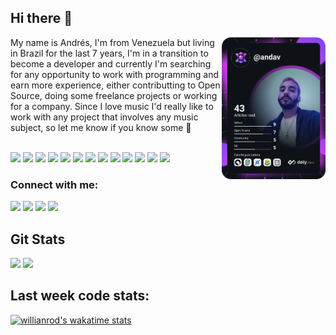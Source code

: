 ## Hi there 👋


<!--
**andavgc/andavgc** is a ✨ _special_ ✨ repository because its `README.md` (this file) appears on your GitHub profile.

Here are some ideas to get you started:

- 🔭 I’m currently working on ...
- 🌱 I’m currently learning ...
- 👯 I’m looking to collaborate on ...
- 🤔 I’m looking for help with ...
- 💬 Ask me about ...
- 📫 How to reach me: ...
- 😄 Pronouns: ...
- ⚡ Fun fact: ...
-->
<!-- DevCard -->
<a href="https://app.daily.dev/andav">
  <img align="right" src="https://github.com/andavgc/andavgc/blob/main/devcard.svg" width="33%" alt="Andrés' Dev Card"/>
</a>
<div style="display: in-line: block">
<p align="left">My name is Andrés, I'm from Venezuela but living in Brazil for the last 7 years, I'm in a transition to become a developer and currently I'm searching for any opportunity to work with programming and earn more experience, either contributting to Open Source, doing some freelance projects or working for a company. Since I love music I'd really like to work with any project that involves any music subject, so let me know if you know some 🙂</p>
</div>
<div style="display: in-line: block"><br>
  <img width="3.5%" src="https://cdn.jsdelivr.net/gh/devicons/devicon/icons/python/python-original.svg" />
  <img width="3.5%" src="https://cdn.jsdelivr.net/gh/devicons/devicon/icons/javascript/javascript-original.svg" />
  <img width="3.5%" src="https://cdn.jsdelivr.net/gh/devicons/devicon/icons/html5/html5-original.svg" />
  <img width="3.5%" src="https://cdn.jsdelivr.net/gh/devicons/devicon/icons/css3/css3-original.svg" />
  <img width="3.5%" src="https://cdn.jsdelivr.net/gh/devicons/devicon/icons/react/react-original.svg" />
  <img width="3.5%" src="https://cdn.jsdelivr.net/gh/devicons/devicon/icons/typescript/typescript-original.svg" />
  <img width="3.5%" src="https://cdn.jsdelivr.net/gh/devicons/devicon/icons/fastapi/fastapi-original.svg" />
  <img width="3.5%" src="https://cdn.jsdelivr.net/gh/devicons/devicon/icons/postgresql/postgresql-original.svg" />
  <img width="3.5%" src="https://cdn.jsdelivr.net/gh/devicons/devicon/icons/sqlite/sqlite-original.svg" />
  <img width="3.5%" src="https://cdn.jsdelivr.net/gh/devicons/devicon/icons/mongodb/mongodb-original.svg" />
  <img width="3.5%" src="https://cdn.jsdelivr.net/gh/devicons/devicon/icons/vscode/vscode-original.svg" />
  <img width="3.5%" src="https://cdn.jsdelivr.net/gh/devicons/devicon/icons/git/git-original.svg" />   
  <img width="3.5%" src="https://cdn.jsdelivr.net/gh/devicons/devicon/icons/ubuntu/ubuntu-plain.svg" />  
</div>

### Connect with me: 
<div>
  <a href="https://www.linkedin.com/in/andresdgarciac/" ><img src="https://img.shields.io/badge/linkedin-%230077B5.svg?style=for-the-badge&logo=linkedin&logoColor=white"/></a>
  <a href="https://www.discordapp.com/users/358043840768245762" ><img src="https://img.shields.io/badge/Discord-%235865F2.svg?style=for-the-badge&logo=discord&logoColor=white"/></a>
  <a href="https://www.instagram.com/andresgarciac/" ><img src="https://img.shields.io/badge/Instagram-%23E4405F.svg?style=for-the-badge&logo=Instagram&logoColor=white"/></a>
  <a href="https://wa.me/19971677713" ><img src="https://img.shields.io/badge/WhatsApp-25D366?style=for-the-badge&logo=whatsapp&logoColor=white"/></a>
</div>
  
## Git Stats
<div>
<img width="40%" src='https://github-readme-stats.vercel.app/api?username=andavgc&count_private=true&theme=tokyonight&show_icons=true&hide=stars' />
<img width="29%" src='https://github-readme-stats.vercel.app/api/top-langs/?username=andavgc&layout=compact&theme=tokyonight' />
</div>

<!-- Stats Card -->
<!-- [![Anurag's GitHub stats](https://github-readme-stats.vercel.app/api?username=andavgc&count_private=true&theme=tokyonight&show_icons=true&hide=stars)](https://github.com/anuraghazra/github-readme-stats)     -->

<!--Wakatime Card -->
## Last week code stats:
[![willianrod's wakatime stats](https://github-readme-stats.vercel.app/api/wakatime?username=andavgc&hide_progress=false&layout=compact&langs_count=6&theme=tokyonight)](https://github.com/anuraghazra/github-readme-stats)


